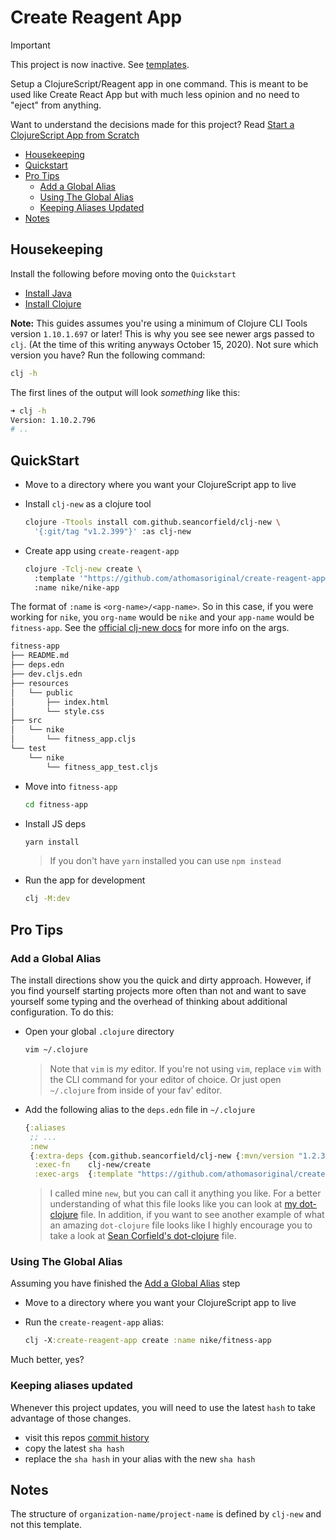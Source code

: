 # Create Reagent App

> [!IMPORTANT]
> This project is now inactive.  See [templates](https://github.com/athomasoriginal/templates).

Setup a ClojureScript/Reagent app in one command.  This is meant to be used like
Create React App but with much less opinion and no need to "eject" from anything.

Want to understand the decisions made for this project?  Read [Start a ClojureScript App from Scratch]

- [Housekeeping]
- [Quickstart]
- [Pro Tips]
  - [Add a Global Alias]
  - [Using The Global Alias]
  - [Keeping Aliases Updated]
- [Notes]

## Housekeeping

Install the following before moving onto the `Quickstart`

- [Install Java]
- [Install Clojure]

**Note:** This guides assumes you're using a minimum of Clojure CLI Tools version `1.10.1.697` or later!  This is why you see see newer args passed to `clj`. (At the time of this writing anyways October 15, 2020).  Not sure which version you have?  Run the following command:

```bash
clj -h
```

The first lines of the output will look _something_ like this:

```bash
➜ clj -h
Version: 1.10.2.796
# ..
```

## QuickStart

- Move to a directory where you want your ClojureScript app to live

- Install `clj-new` as a clojure tool
  ```bash
  clojure -Ttools install com.github.seancorfield/clj-new \
    '{:git/tag "v1.2.399"}' :as clj-new
  ```
- Create app using `create-reagent-app`

  ```bash
  clojure -Tclj-new create \
    :template '"https://github.com/athomasoriginal/create-reagent-app@9765fdd8020887ed5caad49729d42ab9643a0793"' \
    :name nike/nike-app
  ```

The format of `:name` is `<org-name>/<app-name>`.  So in this case, if you were working for `nike`, you `org-name` would be `nike` and your `app-name` would be `fitness-app`.  See the [official clj-new docs] for more info on the args.

```bash
fitness-app
├── README.md
├── deps.edn
├── dev.cljs.edn
├── resources
│   └── public
│       ├── index.html
│       └── style.css
├── src
│   └── nike
│       └── fitness_app.cljs
└── test
    └── nike
        └── fitness_app_test.cljs
```

- Move into `fitness-app`
  ```bash
  cd fitness-app
  ```
- Install JS deps
  ```bash
  yarn install
  ```
  > If you don't have `yarn` installed you can use `npm instead`
- Run the app for development

  ```bash
  clj -M:dev
  ```

## Pro Tips

### Add a Global Alias

The install directions show you the quick and dirty approach.  However, if you
find yourself starting projects more often than not and want to save yourself
some typing and the overhead of thinking about additional configuration.  To do
this:

- Open your global `.clojure` directory
  ```bash
  vim ~/.clojure
  ```
  > Note that `vim` is _my_ editor.  If you're not using `vim`, replace `vim`
  > with the CLI command for your editor of choice.  Or just open `~/.clojure`
  > from inside of your fav' editor.
- Add the following alias to the `deps.edn` file in `~/.clojure`
  ```clojure
  {:aliases
   ;; ...
   :new
   {:extra-deps {com.github.seancorfield/clj-new {:mvn/version "1.2.399"}}
    :exec-fn    clj-new/create
    :exec-args  {:template "https://github.com/athomasoriginal/create-reagent-app@d844d4119f81ad15757a975655992704dedf3046"}}}}
  ```
  > I called mine `new`, but you can call it anything you like.  For a better
  > understanding of what this file looks like you can look at
  > [my dot-clojure] file.  In addition, if you want to see another example of
  > what an amazing `dot-clojure` file looks like I highly encourage you to
  > take a look at [Sean Corfield's dot-clojure] file.

### Using The Global Alias

Assuming you have finished the [Add a Global Alias] step

- Move to a directory where you want your ClojureScript app to live

- Run the `create-reagent-app` alias:

  ```clj
  clj -X:create-reagent-app create :name nike/fitness-app
  ```

Much better, yes?

### Keeping aliases updated

Whenever this project updates, you will need to use the latest `hash` to take advantage of those changes.

- visit this repos [commit history]
- copy the latest `sha hash`
- replace the `sha hash` in your alias with the new `sha hash`

## Notes

The structure of `organization-name/project-name` is defined by `clj-new` and not this template.

[Housekeeping]: #housekeeping
[Quickstart]: #quickstart
[Pro Tips]: #pro-tips
[Notes]: #notes
[ClojureScript Version]: #clojurescript-version
[Using The Global Alias]: #using-the-global-alias
[Keeping Aliases Updated]: #keeping-aliases-updated


[Install Java]: https://www.youtube.com/watch?v=SljDPNwAFOc
[Install Clojure]: https://www.youtube.com/watch?v=5_q5pLoz9b0&t=2s
[1.10.741]: https://clojurescript.org/news/2020-04-24-release
[Add a Global Alias]: #add-a-global-alias
[resolve many of these issues]: https://www.clojuriststogether.org/news/q2-2020-funding-announcement/
[my dot-clojure]: https://github.com/athomasoriginal/dotfiles/blob/master/.clojure/deps.edn
[Sean Corfield's dot-clojure]: https://github.com/seancorfield/dot-clojure
[Add a Global Alias]: #add-a-global-alias
[Start a ClojureScript App from Scratch]: https://betweentwoparens.com/start-a-clojurescript-app-from-scratch
[official clj-new docs]: https://github.com/seancorfield/clj-new
[commit history]: https://github.com/athomasoriginal/create-reagent-app/commits/master

